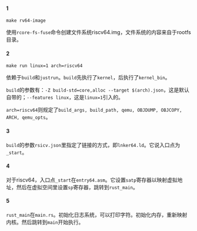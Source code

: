 #### 1

`make rv64-image`

使用`rcore-fs-fuse`命令创建文件系统riscv64.img，文件系统的内容来自于rootfs目录。

#### 2

`make run linux=1 arch=riscv64`

依赖于`build`和`justrun`。`build`先执行了`kernel`，后执行了`kernel_bin`。

`build`的参数有：`-Z build-std=core,alloc --target $(arch).json`，这是默认自带的；`--features linux`，这是`linux=1`引入的。

`arch=riscv64`则规定了`build_args, build_path, qemu, OBJDUMP, OBJCOPY, ARCH, qemu_opts`。

#### 3

`build`的参数`rsicv.json`里指定了链接的方式，即`lnker64.ld`。它说入口点为`_start`。

#### 4

对于riscv64，入口点`_start`在`entry64.asm`。它设置`satp`寄存器以映射虚拟地址，然后在虚拟空间里设置`sp`寄存器，跳转到`rust_main`。

#### 5

`rust_main`在`main.rs`。初始化日志系统，可以打印字符。初始化内存，重新映射内核。然后跳转到`main`开始执行。
